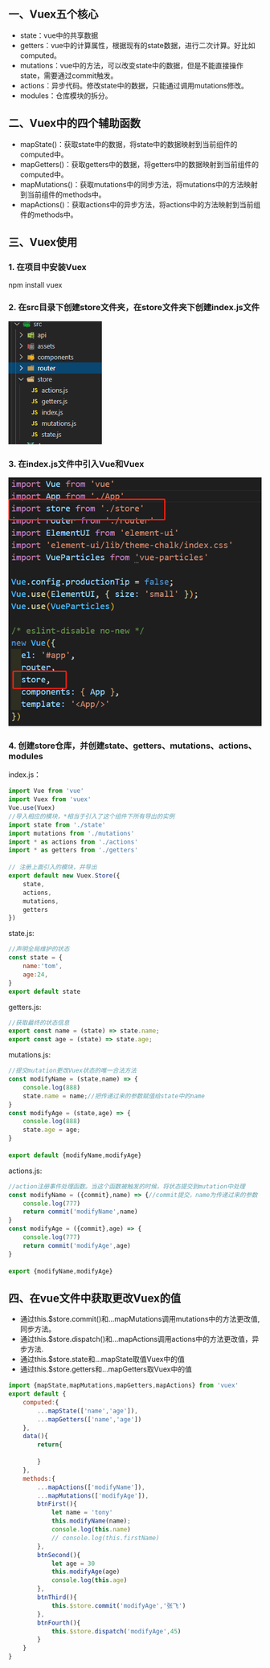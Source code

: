 ## 一、Vuex五个核心
* state：vue中的共享数据
* getters：vue中的计算属性，根据现有的state数据，进行二次计算。好比如computed。
* mutations：vue中的方法，可以改变state中的数据，但是不能直接操作state，需要通过commit触发。
* actions：异步代码。修改state中的数据，只能通过调用mutations修改。
* modules：仓库模块的拆分。
## 二、Vuex中的四个辅助函数
* mapState()：获取state中的数据，将state中的数据映射到当前组件的computed中。
* mapGetters()：获取getters中的数据，将getters中的数据映射到当前组件的computed中。
* mapMutations()：获取mutations中的同步方法，将mutations中的方法映射到当前组件的methods中。
* mapActions()：获取actions中的异步方法，将actions中的方法映射到当前组件的methods中。
## 三、Vuex使用
### 1. 在项目中安装Vuex
npm install vuex
### 2. 在src目录下创建store文件夹，在store文件夹下创建index.js文件
![Alt text](image.png)
### 3. 在index.js文件中引入Vue和Vuex
![Alt text](image-1.png)
### 4. 创建store仓库，并创建state、getters、mutations、actions、modules
index.js：
```js
import Vue from 'vue'
import Vuex from 'vuex'
Vue.use(Vuex)
//导入相应的模块，*相当于引入了这个组件下所有导出的实例
import state from './state'
import mutations from './mutations'
import * as actions from './actions'
import * as getters from './getters'

// 注册上面引入的模块，并导出
export default new Vuex.Store({
    state,
    actions,
    mutations,
    getters
})
```
state.js:
```js
//声明全局维护的状态
const state = {
    name:'tom',
    age:24,
}
export default state
```
getters.js:
```js
//获取最终的状态信息
export const name = (state) => state.name;
export const age = (state) => state.age;
```
mutations.js:
```js
//提交mutation更改Vuex状态的唯一合法方法
const modifyName = (state,name) => {
    console.log(888)
    state.name = name;//把传递过来的参数赋值给state中的name
}
const modifyAge = (state,age) => {
    console.log(888)
    state.age = age;
}

export default {modifyName,modifyAge}
```
actions.js:
```js
//action注册事件处理函数。当这个函数被触发的时候，将状态提交到mutation中处理
const modifyName = ({commit},name) => {//commit提交，name为传递过来的参数
    console.log(777)
    return commit('modifyName',name)
}
const modifyAge = ({commit},age) => {
    console.log(777)
    return commit('modifyAge',age)
}

export {modifyName,modifyAge}
```
## 四、在vue文件中获取更改Vuex的值
* 通过this.$store.commit()和…mapMutations调用mutations中的方法更改值,同步方法。
* 通过this.$store.dispatch()和…mapActions调用actions中的方法更改值，异步方法.
* 通过this.$store.state和…mapState取值Vuex中的值
* 通过this.$store.getters和…mapGetters取Vuex中的值
```js
import {mapState,mapMutations,mapGetters,mapActions} from 'vuex'
export default {
    computed:{
        ...mapState(['name','age']),
        ...mapGetters(['name','age'])
    },
    data(){
        return{

        }
    },
    methods:{
        ...mapActions(['modifyName']),
        ...mapMutations(['modifyAge']),
        btnFirst(){
            let name = 'tony'
            this.modifyName(name);
            console.log(this.name)
            // console.log(this.firstName)
        },
        btnSecond(){
            let age = 30
            this.modifyAge(age)
            console.log(this.age)
        },
        btnThird(){
            this.$store.commit('modifyAge','张飞')
        },
        btnFourth(){
            this.$store.dispatch('modifyAge',45)
        }
    }
}
```